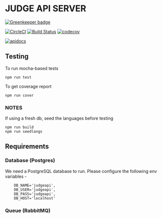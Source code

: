 # JUDGE API SERVER

[![Greenkeeper badge](https://badges.greenkeeper.io/coding-blocks/judge-api.svg)](https://greenkeeper.io/)

[![CircleCI](https://circleci.com/gh/coding-blocks/judge-api.svg?style=svg)](https://circleci.com/gh/coding-blocks/judge-api)
[![Build Status](https://travis-ci.org/coding-blocks/judge-api.svg?branch=master)](https://travis-ci.org/coding-blocks/judge-api)
[![codecov](https://codecov.io/gh/coding-blocks/judge-api/branch/master/graph/badge.svg)](https://codecov.io/gh/coding-blocks/judge-api)

[![apidocs](https://img.shields.io/badge/api-docs-blue.svg?style=popout-square)](http://docs.judge.codingblocks.in/)



## Testing

To run mocha-based tests
```shell
npm run test
```

To get coverage report
```shell
npm run cover
```


### NOTES
If using a fresh db, seed the languages before testing

```shell
npm run build
npm run seedlangs
```


## Requirements

### Database (Postgres)
We need a PostgreSQL database to run. Please configure the following env variables -

```env
    DB_NAME='judgeapi',
    DB_USER='judgeapi',
    DB_PASS='judgeapi',
    DB_HOST='localhost'
```
### Queue (RabbitMQ)